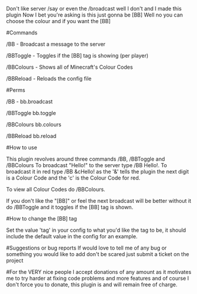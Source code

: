 Don't like server /say or even the /broadcast well I don't and I made this plugin
Now I bet you're asking is this just gonna be [BB] <Message>
Well no you can choose the colour and if you want the [BB]


#Commands

/BB - Broadcast a message to the server 

/BBToggle - Toggles if the [BB] tag is showing (per player)

/BBColours - Shows all of Minecraft's Colour Codes

/BBReload - Reloads the config file

#Perms

/BB - bb.broadcast

/BBToggle bb.toggle

/BBColours bb.colours

/BBReload bb.reload

#How to use

This plugin revolves around three commands /BB, /BBToggle and /BBColours
To broadcast "Hello!" to the server type /BB Hello!.
To broadcast it in red type /BB &cHello! as the '&' tells the plugin the next digit is a Colour Code and the 'c' is the Colour Code for red.

To view all Colour Codes do /BBColours.

If you don't like the "[BB]" or feel the next broadcast will be better without it do /BBToggle and it toggles if the [BB] tag is shown.

#How to change the [BB] tag

Set the value 'tag' in your config to what you'd like the tag to be, it should include the default value in the config for an example.

#Suggestions or bug reports
If would love to tell me of any bug or something you would like to add don't be scared just submit a ticket on the project

#For the VERY nice people
I accept donations of any amount as it motivates me to try harder at fixing code problems and more features and of course I don't force you to donate, this plugin is and will remain free of charge.
